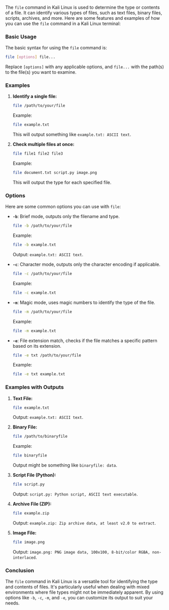  The `file` command in Kali Linux is used to determine the type or contents of a file. It can identify various types of files, such as text files, binary files, scripts, archives, and more. Here are some features and examples of how you can use the `file` command in a Kali Linux terminal:

### Basic Usage
The basic syntax for using the `file` command is:
```sh
file [options] file...
```
Replace `[options]` with any applicable options, and `file...` with the path(s) to the file(s) you want to examine.

### Examples
1. **Identify a single file:**
   ```sh
   file /path/to/your/file
   ```
   Example:
   ```sh
   file example.txt
   ```
   This will output something like `example.txt: ASCII text`.

2. **Check multiple files at once:**
   ```sh
   file file1 file2 file3
   ```
   Example:
   ```sh
   file document.txt script.py image.png
   ```
   This will output the type for each specified file.

### Options
Here are some common options you can use with `file`:

- **`-b`**: Brief mode, outputs only the filename and type.
  ```sh
  file -b /path/to/your/file
  ```
  Example:
  ```sh
  file -b example.txt
  ```
  Output: `example.txt: ASCII text`.

- **`-c`**: Character mode, outputs only the character encoding if applicable.
  ```sh
  file -c /path/to/your/file
  ```
  Example:
  ```sh
  file -c example.txt
  ```

- **`-m`**: Magic mode, uses magic numbers to identify the type of the file.
  ```sh
  file -m /path/to/your/file
  ```
  Example:
  ```sh
  file -m example.txt
  ```

- **`-e`**: File extension match, checks if the file matches a specific pattern based on its extension.
  ```sh
  file -e txt /path/to/your/file
  ```
  Example:
  ```sh
  file -e txt example.txt
  ```

### Examples with Outputs
1. **Text File:**
   ```sh
   file example.txt
   ```
   Output: `example.txt: ASCII text`.

2. **Binary File:**
   ```sh
   file /path/to/binaryfile
   ```
   Example:
   ```sh
   file binaryfile
   ```
   Output might be something like `binaryfile: data`.

3. **Script File (Python):**
   ```sh
   file script.py
   ```
   Output: `script.py: Python script, ASCII text executable`.

4. **Archive File (ZIP):**
   ```sh
   file example.zip
   ```
   Output: `example.zip: Zip archive data, at least v2.0 to extract`.

5. **Image File:**
   ```sh
   file image.png
   ```
   Output: `image.png: PNG image data, 100x100, 8-bit/color RGBA, non-interlaced`.

### Conclusion
The `file` command in Kali Linux is a versatile tool for identifying the type and contents of files. It's particularly useful when dealing with mixed environments where file types might not be immediately apparent. By using options like `-b`, `-c`, `-m`, and `-e`, you can customize its output to suit your needs.

